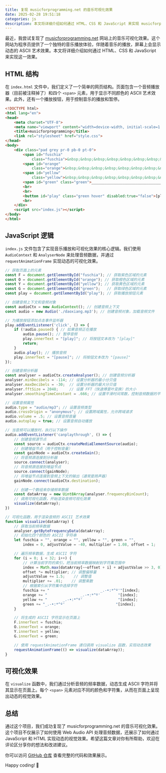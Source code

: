 ```yaml
---
title: 复现 musicforprogramming.net 的音乐可视化效果
date: 2025-02-28 19:51:18
categories: js
description: 本文将详细介绍如何通过 HTML、CSS 和 JavaScript 来实现 musicforprogramming.net 网站上的音乐可视化效果。
---
```


最近，我尝试复现了 [musicforprogramming.net](https://musicforprogramming.net/latest/) 网站上的音乐可视化效果。这个网站为程序员提供了一个独特的音乐播放体验，伴随着音乐的播放，屏幕上会显示动态的 ASCII 艺术效果。本文将详细介绍如何通过 HTML、CSS 和 JavaScript 来实现这一效果。


## HTML 结构

在 `index.html` 文件中，我们定义了一个简单的网页结构。页面包含一个音频播放器（目前被注释掉了）和四个 `<span>` 元素，用于显示不同颜色的 ASCII 艺术效果。此外，还有一个播放按钮，用于控制音乐的播放和暂停。

```html
<!DOCTYPE html>
<html lang="en">
<head>
    <meta charset="UTF-8">
    <meta name="viewport" content="width=device-width, initial-scale=1.0">
    <title>musicforprogramming</title>
    <link rel="stylesheet" href="style.css">
</head>
<body>
    <div class="pad grey pr-0 pb-0 pt-0">
        <span id="fuschia"
            class="fuschia">&nbsp;&nbsp;&nbsp;&nbsp;&nbsp;&nbsp;&nbsp;&nbsp;&nbsp;&nbsp;&nbsp;&nbsp;&nbsp;&nbsp;&nbsp;&nbsp;&nbsp;&nbsp;&nbsp;&nbsp;&nbsp;&nbsp;&nbsp;&nbsp;&nbsp;&nbsp;&nbsp;&nbsp;&nbsp;&nbsp;&nbsp;&nbsp;</span><br>
        <span id="orange"
            class="orange">&nbsp;&nbsp;&nbsp;&nbsp;&nbsp;&nbsp;&nbsp;&nbsp;&nbsp;&nbsp;&nbsp;&nbsp;&nbsp;&nbsp;&nbsp;&nbsp;&nbsp;&nbsp;&nbsp;&nbsp;&nbsp;&nbsp;&nbsp;&nbsp;&nbsp;&nbsp;&nbsp;&nbsp;&nbsp;&nbsp;&nbsp;&nbsp;</span><br>
        <span id="yellow"
            class="yellow">&nbsp;&nbsp;&nbsp;&nbsp;&nbsp;&nbsp;&nbsp;&nbsp;&nbsp;&nbsp;&nbsp;&nbsp;&nbsp;&nbsp;&nbsp;&nbsp;&nbsp;&nbsp;&nbsp;&nbsp;&nbsp;&nbsp;&nbsp;&nbsp;&nbsp;&nbsp;&nbsp;&nbsp;&nbsp;&nbsp;&nbsp;&nbsp;</span><br>
        <span id="green" class="green">________________________________</span><br>
        <br>
        <br>
        <button id="play" class="green hover" disabled:true="false">[play]</button>
        <br>
    </div>
    <script src="index.js"></script>
</body>
</html>
```

## JavaScript 逻辑

`index.js` 文件包含了实现音乐播放和可视化效果的核心逻辑。我们使用 `AudioContext` 和 `AnalyserNode` 来处理音频数据，并通过 `requestAnimationFrame` 实现动态的可视化效果。

```javascript
// 获取页面上的元素
const F = document.getElementById("fuschia"); // 获取紫色区域的元素
const O = document.getElementById("orange"); // 获取橙色区域的元素
const Y = document.getElementById("yellow"); // 获取黄色区域的元素
const G = document.getElementById("green");   // 获取绿色区域的元素
const play = document.getElementById("play"); // 获取播放按钮元素

// 创建音频上下文和音频对象
const audioCtx = new AudioContext(); // 创建音频上下文
const audio = new Audio('./daoxiang.mp3'); // 创建音频对象，加载音频文件

// 为播放按钮添加点击事件监听器
play.addEventListener('click', () => {
    if (!audio.paused) { // 如果音频正在播放
        audio.pause(); // 暂停音频
        play.innerText = "[play]"; // 将按钮文本改为 "[play]"
        return;
    }
    audio.play(); // 播放音频
    play.innerText = "[pause]"; // 将按钮文本改为 "[pause]"
});

// 创建音频分析器
const analyser = audioCtx.createAnalyser(); // 创建音频分析器
analyser.minDecibels = -114; // 设置分析器的最小分贝值
analyser.maxDecibels = -30;  // 设置分析器的最大分贝值
analyser.fftSize = 2048;     // 设置 FFT（快速傅里叶变换）的大小
analyser.smoothingTimeConstant = .666; // 设置平滑时间常数，控制音频数据的平滑程度

// 设置音频属性
audio.type = "audio/mp3"; // 设置音频类型
audio.crossOrigin = "anonymous"; // 设置跨域属性，允许跨域请求
audio.volume = .5; // 设置音频音量
audio.autoplay = true; // 设置音频自动播放

// 当音频可以播放时，执行以下操作
audio.addEventListener('canplaythrough', () => {
    // 创建音频源节点
    const source = audioCtx.createMediaElementSource(audio);
    // 创建增益节点（用于控制音量）
    const gainNode = audioCtx.createGain();
    // 将音频源连接到分析器
    source.connect(analyser);
    // 将音频源连接到增益节点
    source.connect(gainNode);
    // 将增益节点连接到音频上下文的输出（通常是扬声器）
    gainNode.connect(audioCtx.destination);

    // 创建一个数组来存储频率数据
    const dataArray = new Uint8Array(analyser.frequencyBinCount);
    // 调用可视化函数，开始渲染音频可视化效果
    visualize(dataArray);
})

// 可视化函数，用于渲染音频的 ASCII 艺术效果
function visualize(dataArray) {
    // 获取当前频率数据
    analyser.getByteFrequencyData(dataArray);
    // 初始化四个颜色的 ASCII 字符串
    let fuschia = "", orange = "", yellow = "", green = "",
        index = 0, adjustValue = -40, multiplier = 1.08, offset = 1;

    // 遍历频率数据，生成 ASCII 字符
    for (i = 0; i < 32; i++) {
        // 计算当前字符的索引，把当前频率数据映射到字符集范围中
        index = Math.max(dataArray[~~offset + i] + adjustValue >> 3, 0);
        offset *= multiplier; // 调整偏移量
        adjustValue += 1.5;    // 调整值
        multiplier += .01;    // 调整乘数
        // 根据索引从字符集中选择字符
        fuschia += "                       _.-•:*^º'"[index];
        orange += "               _.-•:*^º'        "[index];
        yellow += "       _.-•:*^º'                "[index];
        green += "_.-•:*^º'                       "[index];
    }

    // 将生成的 ASCII 字符显示在页面上
    F.innerText = fuschia;
    O.innerText = orange;
    Y.innerText = yellow;
    G.innerText = green;

    // 使用 requestAnimationFrame 递归调用 visualize 函数，实现动态效果
    requestAnimationFrame(() => visualize(dataArray));
}
```

## 可视化效果

在 `visualize` 函数中，我们通过分析音频的频率数据，动态生成 ASCII 字符并将其显示在页面上。每个 `<span>` 元素对应不同的颜色和字符集，从而在页面上呈现出动态的视觉效果。

## 总结

通过这个项目，我们成功复现了 musicforprogramming.net 的音乐可视化效果。这个项目不仅展示了如何使用 Web Audio API 处理音频数据，还展示了如何通过 JavaScript 和 HTML 实现动态的视觉效果。希望这篇文章对你有所帮助，欢迎在评论区分享你的想法和改进建议。

你可以访问 [GitHub 仓库](https://github.com/afetmin/musicforprogramming) 查看完整的代码和效果展示。

Happy coding! 🎵